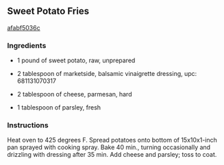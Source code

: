## Sweet Potato Fries

[afabf5036c](http://www.kraftrecipes.com/recipes/sweet-potato-fries-115429.aspx)

### Ingredients

 - 1 pound of sweet potato, raw, unprepared

 - 2 tablespoon of marketside, balsamic vinaigrette dressing, upc: 681131070317

 - 2 tablespoon of cheese, parmesan, hard

 - 1 tablespoon of parsley, fresh

### Instructions

Heat oven to 425 degrees F. Spread potatoes onto bottom of 15x10x1-inch pan sprayed with cooking spray. Bake 40 min., turning occasionally and drizzling with dressing after 35 min. Add cheese and parsley; toss to coat.